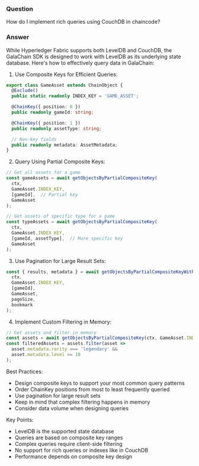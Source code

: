 ### Question


How do I implement rich queries using CouchDB in chaincode?


### Answer


While Hyperledger Fabric supports both LevelDB and CouchDB, the GalaChain SDK is designed to work with LevelDB as its underlying state database. Here's how to effectively query data in GalaChain:

1. Use Composite Keys for Efficient Queries:
```typescript
export class GameAsset extends ChainObject {
  @Exclude()
  public static readonly INDEX_KEY = 'GAME_ASSET';

  @ChainKey({ position: 0 })
  public readonly gameId: string;

  @ChainKey({ position: 1 })
  public readonly assetType: string;

  // Non-key fields
  public readonly metadata: AssetMetadata;
}
```

2. Query Using Partial Composite Keys:
```typescript
// Get all assets for a game
const gameAssets = await getObjectsByPartialCompositeKey(
  ctx,
  GameAsset.INDEX_KEY,
  [gameId],  // Partial key
  GameAsset
);

// Get assets of specific type for a game
const typeAssets = await getObjectsByPartialCompositeKey(
  ctx,
  GameAsset.INDEX_KEY,
  [gameId, assetType],  // More specific key
  GameAsset
);
```

3. Use Pagination for Large Result Sets:
```typescript
const { results, metadata } = await getObjectsByPartialCompositeKeyWithPagination(
  ctx,
  GameAsset.INDEX_KEY,
  [gameId],
  GameAsset,
  pageSize,
  bookmark
);
```

4. Implement Custom Filtering in Memory:
```typescript
// Get assets and filter in memory
const assets = await getObjectsByPartialCompositeKey(ctx, GameAsset.INDEX_KEY, [gameId]);
const filteredAssets = assets.filter(asset => 
  asset.metadata.rarity === 'legendary' && 
  asset.metadata.level >= 10
);
```

Best Practices:
- Design composite keys to support your most common query patterns
- Order ChainKey positions from most to least frequently queried
- Use pagination for large result sets
- Keep in mind that complex filtering happens in memory
- Consider data volume when designing queries

Key Points:
- LevelDB is the supported state database
- Queries are based on composite key ranges
- Complex queries require client-side filtering
- No support for rich queries or indexes like in CouchDB
- Performance depends on composite key design